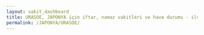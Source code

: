 ```yaml
---
layout: vakit_dashboard
title: URASOE, JAPONYA için iftar, namaz vakitleri ve hava durumu - ilçe/eyalet seç
permalink: /JAPONYA/URASOE/
---
```


<script type="text/javascript">
  var GLOBAL_COUNTRY = 'JAPONYA';
  var GLOBAL_CITY = 'URASOE';
  var GLOBAL_STATE = '';
  var lat = 72;
  var lon = 21;
</script>
